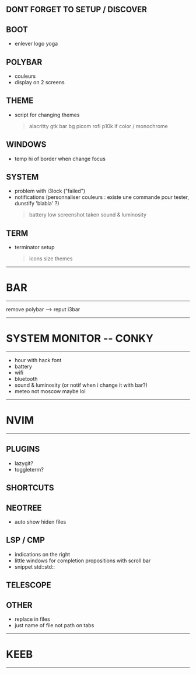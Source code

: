 ## DONT FORGET TO SETUP / DISCOVER

## BOOT
- enlever logo yoga
  
## POLYBAR
- couleurs
- display on 2 screens

## THEME
- script for changing themes
	> alacritty
	> gtk
	> bar
	> bg
	> picom
	> rofi
	> p10k if color / monochrome

## WINDOWS
- temp hi of border when change focus

## SYSTEM
- problem with i3lock ("failed")
- notifications (personnaliser couleurs : existe une commande pour tester, dunstify 'blabla' ?)
	> battery low
	> screenshot taken
	> sound & luminosity

## TERM
- terminator setup
    > icons size
    > themes


____________________________________________
# BAR
____________________________________________
remove polybar --> reput i3bar

____________________________________________
# SYSTEM MONITOR -- CONKY
____________________________________________
- hour with hack font
- battery
- wifi
- bluetooth
- sound & luminosity (or notif when i change it with bar?)
- meteo not moscow maybe lol
____________________________________________
# NVIM
____________________________________________

## PLUGINS
- lazygit?
- toggleterm?

## SHORTCUTS

## NEOTREE
- auto show hiden files

## LSP / CMP
- indications on the right
- little windows for completion propositions with scroll bar
- snippet std::std::

## TELESCOPE

## OTHER
- replace in files
- just name of file not path on tabs

____________________________________________
# KEEB
____________________________________________

